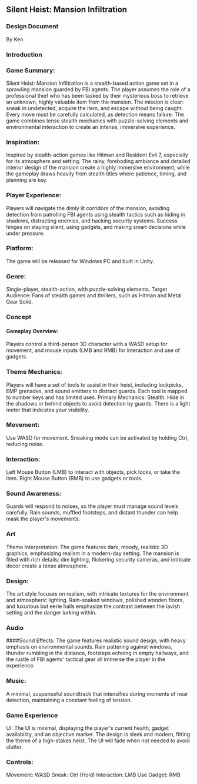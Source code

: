 ## Silent Heist: Mansion Infiltration
### Design Document
By Ken

###  Introduction
### Game Summary:
Silent Heist: Mansion Infiltration is a stealth-based action game set in a sprawling mansion guarded by FBI agents. The player assumes the role of a professional thief who has been tasked by their mysterious boss to retrieve an unknown, highly valuable item from the mansion. The mission is clear: sneak in undetected, acquire the item, and escape without being caught. Every move must be carefully calculated, as detection means failure. The game combines tense stealth mechanics with puzzle-solving elements and environmental interaction to create an intense, immersive experience.

### Inspiration:
Inspired by stealth-action games like Hitman and Resident Evil 7, especially for its atmosphere and setting. The rainy, foreboding ambiance and detailed interior design of the mansion create a highly immersive environment, while the gameplay draws heavily from stealth titles where patience, timing, and planning are key.

### Player Experience:
Players will navigate the dimly lit corridors of the mansion, avoiding detection from patrolling FBI agents using stealth tactics such as hiding in shadows, distracting enemies, and hacking security systems. Success hinges on staying silent, using gadgets, and making smart decisions while under pressure.

### Platform:
The game will be released for Windows PC and built in Unity.

### Genre:
Single-player, stealth-action, with puzzle-solving elements.
Target Audience: Fans of stealth games and thrillers, such as Hitman and Metal Gear Solid.

### Concept
#### Gameplay Overview:
Players control a third-person 3D character with a WASD setup for movement, and mouse inputs (LMB and RMB) for interaction and use of gadgets.

### Theme Mechanics:
Players will have a set of tools to assist in their heist, including lockpicks, EMP grenades, and sound emitters to distract guards. Each tool is mapped to number keys and has limited uses.
Primary Mechanics:
Stealth:
Hide in the shadows or behind objects to avoid detection by guards. There is a light meter that indicates your visibility.

### Movement:
Use WASD for movement. Sneaking mode can be activated by holding Ctrl, reducing noise.

### Interaction:
Left Mouse Button (LMB) to interact with objects, pick locks, or take the item.
Right Mouse Button (RMB) to use gadgets or tools.

### Sound Awareness:
Guards will respond to noises, so the player must manage sound levels carefully. Rain sounds, muffled footsteps, and distant thunder can help mask the player's movements.

### Art
Theme Interpretation:
The game features dark, moody, realistic 3D graphics, emphasizing realism in a modern-day setting. The mansion is filled with rich details: dim lighting, flickering security cameras, and intricate decor create a tense atmosphere.

### Design:
The art style focuses on realism, with intricate textures for the environment and atmospheric lighting. Rain-soaked windows, polished wooden floors, and luxurious but eerie halls emphasize the contrast between the lavish setting and the danger lurking within.
### Audio
####Sound Effects:
The game features realistic sound design, with heavy emphasis on environmental sounds. Rain pattering against windows, thunder rumbling in the distance, footsteps echoing in empty hallways, and the rustle of FBI agents' tactical gear all immerse the player in the experience.

### Music:
A minimal, suspenseful soundtrack that intensifies during moments of near detection, maintaining a constant feeling of tension.

### Game Experience
UI:
The UI is minimal, displaying the player's current health, gadget availability, and an objective marker. The design is sleek and modern, fitting the theme of a high-stakes heist. The UI will fade when not needed to avoid clutter.

### Controls:
Movement: WASD
Sneak: Ctrl (Hold)
Interaction: LMB
Use Gadget: RMB
